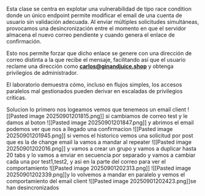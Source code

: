 Esta clase se centra en explotar una vulnerabilidad de tipo race condition donde un único endpoint permite modificar el email de una cuenta de usuario sin validación adecuada. Al enviar múltiples solicitudes simultáneas, provocamos una desincronización entre el momento en que el servidor almacena el nuevo correo pendiente y cuando genera el enlace de confirmación.

Esto nos permite forzar que dicho enlace se genere con una dirección de correo distinta a la que recibe el mensaje, facilitando así que el usuario reclame una dirección como **carlos@ginandjuice.shop** y obtenga privilegios de administrador.

El laboratorio demuestra cómo, incluso en flujos simples, los accesos paralelos mal gestionados pueden derivar en escaladas de privilegios críticas.

Solucion
lo primero nos logeamos vemos que tenemeos un email client
![[Pasted image 20250901201815.png]]
si cambiamos de correo test y le damos al boton
![[Pasted image 20250901201847.png]]
y abrimos el email podemos ver que nos a llegado una confirmacion
![[Pasted image 20250901201945.png]]
si vemos el historico vemos una solicitud por post que es la de change email la vamos a mandar al repeater
![[Pasted image 20250901202016.png]]
y vamos a crear un grupo y vamos a duplicar hasta 20 tabs y lo vamos a enviar en secuencia por separado
y vamos a cambiar cada una por test1,test2, y asi en la parte del correo para ver el comportamiento
![[Pasted image 20250901202313.png]]
![[Pasted image 20250901202339.png]]y lo volvemos a mandar en paralelo y vemos el comportamiento del email client
![[Pasted image 20250901202423.png]]se han desincronizados
